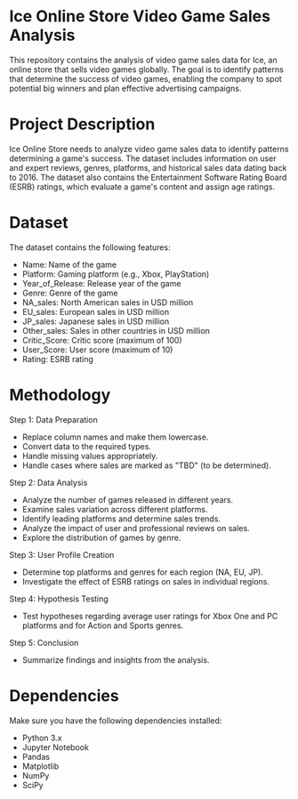 # Ice Online Store Video Game Sales Analysis
This repository contains the analysis of video game sales data for Ice, an online store that sells video games globally. The goal is to identify patterns that determine the success of video games, enabling the company to spot potential big winners and plan effective advertising campaigns.

# Project Description
Ice Online Store needs to analyze video game sales data to identify patterns determining a game's success. The dataset includes information on user and expert reviews, genres, platforms, and historical sales data dating back to 2016. The dataset also contains the Entertainment Software Rating Board (ESRB) ratings, which evaluate a game's content and assign age ratings.

# Dataset
The dataset contains the following features:

- Name: Name of the game
- Platform: Gaming platform (e.g., Xbox, PlayStation)
- Year_of_Release: Release year of the game
- Genre: Genre of the game
- NA_sales: North American sales in USD million
- EU_sales: European sales in USD million
- JP_sales: Japanese sales in USD million
- Other_sales: Sales in other countries in USD million
- Critic_Score: Critic score (maximum of 100)
- User_Score: User score (maximum of 10)
- Rating: ESRB rating

# Methodology
Step 1: Data Preparation
  - Replace column names and make them lowercase.
  - Convert data to the required types.
  - Handle missing values appropriately.
  - Handle cases where sales are marked as "TBD" (to be determined).

Step 2: Data Analysis
  - Analyze the number of games released in different years.
  - Examine sales variation across different platforms.
  - Identify leading platforms and determine sales trends.
  - Analyze the impact of user and professional reviews on sales.
  - Explore the distribution of games by genre.

Step 3: User Profile Creation
  - Determine top platforms and genres for each region (NA, EU, JP).
  - Investigate the effect of ESRB ratings on sales in individual regions.

Step 4: Hypothesis Testing
  - Test hypotheses regarding average user ratings for Xbox One and PC platforms and for Action and Sports genres.

Step 5: Conclusion
  - Summarize findings and insights from the analysis.

# Dependencies

Make sure you have the following dependencies installed:
  - Python 3.x
  - Jupyter Notebook
  - Pandas
  - Matplotlib
  - NumPy
  - SciPy
